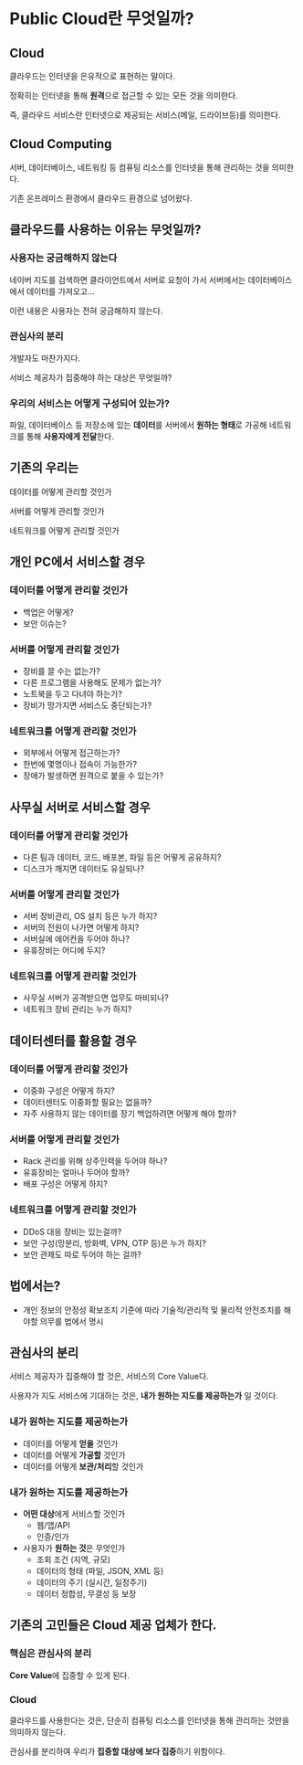 # Public Cloud란 무엇일까?

## Cloud

클라우드는 인터넷을 은유적으로 표현하는 말이다.

정확히는 인터넷을 통해 **원격**으로 접근할 수 있는 모든 것을 의미한다.

즉, 클라우드 서비스란 인터넷으로 제공되는 서비스(메일, 드라이브등)를 의미한다.

## Cloud Computing

서버, 데이터베이스, 네트워킹 등 컴퓨팅 리소스를 인터넷을 통해 관리하는 것을 의미한다.

기존 온프레미스 환경에서 클라우드 환경으로 넘어왔다.

## 클라우드를 사용하는 이유는 무엇일까?

### 사용자는 궁금해하지 않는다

네이버 지도를 검색하면 클라이언트에서 서버로 요청이 가서 서버에서는 데이터베이스에서 데이터를 가져오고…

이런 내용은 사용자는 전혀 궁금해하지 않는다.

### 관심사의 분리

개발자도 마찬가지다.

서비스 제공자가 집중해야 하는 대상은 무엇일까?

### 우리의 서비스는 어떻게 구성되어 있는가?

파일, 데이터베이스 등 저장소에 있는 **데이터**를 서버에서 **원하는 형태**로 가공해 네트워크를 통해 **사용자에게 전달**한다.

## 기존의 우리는

데이터를 어떻게 관리할 것인가

서버를 어떻게 관리할 것인가

네트워크를 어떻게 관리할 것인가

## 개인 PC에서 서비스할 경우

### 데이터를 어떻게 관리할 것인가

- 백업은 어떻게?
- 보안 이슈는?

### 서버를 어떻게 관리할 것인가

- 장비를 끌 수는 없는가?
- 다른 프로그램을 사용해도 문제가 없는가?
- 노트북을 두고 다녀야 하는가?
- 장비가 망가지면 서비스도 중단되는가?

### 네트워크를 어떻게 관리할 것인가

- 외부에서 어떻게 접근하는가?
- 한번에 몇명이나 접속이 가능한가?
- 장애가 발생하면 원격으로 붙을 수 있는가?

## 사무실 서버로 서비스할 경우

### 데이터를 어떻게 관리할 것인가

- 다른 팀과 데이터, 코드, 배포본, 파일 등은 어떻게 공유하지?
- 디스크가 깨지면 데이터도 유실되나?

### 서버를 어떻게 관리할 것인가

- 서버 장비관리, OS 설치 등은 누가 하지?
- 서버의 전원이 나가면 어떻게 하지?
- 서버실에 에어컨을 두어야 하나?
- 유휴장비는 어디에 두지?

### 네트워크를 어떻게 관리할 것인가

- 사무실 서버가 공격받으면 업무도 마비되나?
- 네트워크 장비 관리는 누가 하지?

## 데이터센터를 활용할 경우

### 데이터를 어떻게 관리할 것인가

- 이중화 구성은 어떻게 하지?
- 데이터센터도 이중화할 필요는 없을까?
- 자주 사용하지 않는 데이터를 장기 백업하려면 어떻게 해야 할까?

### 서버를 어떻게 관리할 것인가

- Rack 관리를 위해 상주인력을 두어야 하나?
- 유휴장비는 얼마나 두어야 할까?
- 배포 구성은 어떻게 하지?

### 네트워크를 어떻게 관리할 것인가

- DDoS 대응 장비는 있는걸까?
- 보안 구성(망분리, 방화벽, VPN, OTP 등)은 누가 하지?
- 보안 관제도 따로 두어야 하는 걸까?

## 법에서는?

- 개인 정보의 안정성 확보조치 기준에 따라 기술적/관리적 및 물리적 안전조치를 해야할 의무를 법에서 명시

## 관심사의 분리

서비스 제공자가 집중해야 할 것은, 서비스의 Core Value다.

사용자가 지도 서비스에 기대하는 것은, **내가 원하는 지도를 제공하는가** 일 것이다.

### 내가 원하는 지도를 제공하는가

- 데이터를 어떻게 **얻을** 것인가
- 데이터를 어떻게 **가공할** 것인가
- 데이터를 어떻게 **보관/처리**할 것인가

### 내가 원하는 지도를 제공하는가

- **어떤 대상**에게 서비스할 것인가
  - 웹/앱/API
  - 인증/인가
- 사용자가 **원하는 것**은 무엇인가
  - 조회 조건 (지역, 규모)
  - 데이터의 형태 (파일, JSON, XML 등)
  - 데이터의 주기 (실시간, 일정주기)
  - 데이터 정합성, 무결성 등 보장

## 기존의 고민들은 Cloud 제공 업체가 한다.

### 핵심은 관심사의 분리

**Core Value**에 집중할 수 있게 된다.

### Cloud

클라우드를 사용한다는 것은, 단순히 컴퓨팅 리소스를 인터넷을 통해 관리하는 것만을 의미하지 않는다.

관심사를 분리하여 우리가 **집중할 대상에 보다 집중**하기 위함이다.

